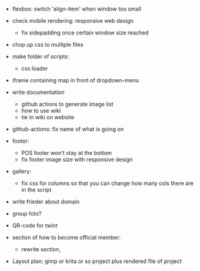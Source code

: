 * flexbox: switch 'align-item' when window too small
* check mobile rendering: responsive web design
    * fix sidepadding once certain window size reached
* chop up css to multiple files
* make folder of scripts:
    * css loader
* iframe containing map in front of dropdown-menu
* write documentation
    * github actions to generate image list
    * how to use wiki
    * tie in wiki on website
* github-actions: fix name of what is going on
* footer:
    * POS footer won't stay at the bottom
    * fix footer image size with responsive design
* gallery:
    * fix css for columns so that you can change how many cols there are in the script

* write frieder about domain
* group foto?
* QR-code for twint
* section of how to become official member:
    * rewrite section, 
* Layout plan: gimp or krita or so project plus rendered file of project
